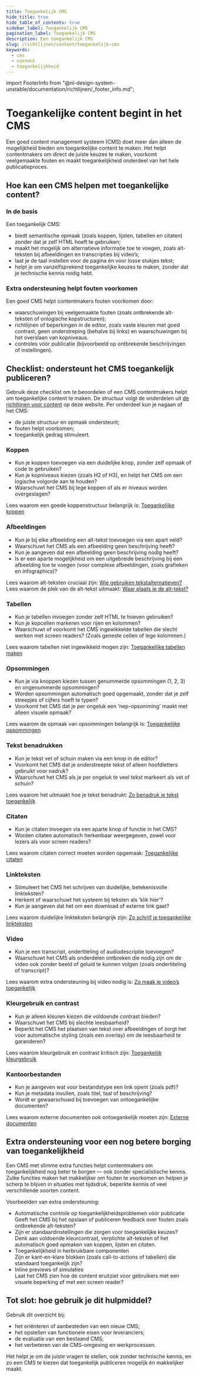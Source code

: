 ```yaml
---
title: Toegankelijk CMS
hide_title: true
hide_table_of_contents: true
sidebar_label: Toegankelijk CMS
pagination_label: Toegankelijk CMS
description: Een toegankelijk CMS
slug: /richtlijnen/content/toegankelijk-cms
keywords:
  - cms
  - content
  - toegankelijkheid
---
```


<!-- @license CC0-1.0 -->

import FooterInfo from "@nl-design-system-unstable/documentation/richtlijnen/\_footer_info.md";

# Toegankelijke content begint in het CMS

Een goed content management systeem (CMS) doet meer dan alleen de mogelijkheid bieden om toegankelijke content te maken. Het helpt contentmakers om direct de juiste keuzes te maken, voorkomt veelgemaakte fouten en maakt toegankelijkheid onderdeel van het hele publicatieproces.

## Hoe kan een CMS helpen met toegankelijke content?

### In de basis

Een toegankelijk CMS:

- biedt semantische opmaak (zoals koppen, lijsten, tabellen en citaten) zonder dat je zelf HTML hoeft te gebruiken;
- maakt het mogelijk om alternatieve informatie toe te voegen, zoals alt-teksten bij afbeeldingen en transcripties bij video’s;
- laat je de taal instellen voor de pagina én voor losse stukjes tekst;
- helpt je om vanzelfsprekend toegankelijke keuzes te maken, zonder dat je technische kennis nodig hebt.

### Extra ondersteuning helpt fouten voorkomen

Een goed CMS helpt contentmakers fouten voorkomen door:

- waarschuwingen bij veelgemaakte fouten (zoals ontbrekende alt-teksten of onlogische kopstructuren);
- richtlijnen of beperkingen in de editor, zoals vaste kleuren met goed contrast, geen onderstreping (behalve bij links) en waarschuwingen bij het overslaan van kopniveaus.
- controles vóór publicatie (bijvoorbeeld op ontbrekende beschrijvingen of instellingen).

## Checklist: ondersteunt het CMS toegankelijk publiceren?

Gebruik deze checklist om te beoordelen of een CMS contentmakers helpt om toegankelijke content te maken. De structuur volgt de onderdelen uit [de richtlijnen voor content](/richtlijnen/content) op deze website. Per onderdeel kun je nagaan of het CMS:

- de juiste structuur en opmaak ondersteunt;
- fouten helpt voorkomen;
- toegankelijk gedrag stimuleert.

### Koppen

- Kun je koppen toevoegen via een duidelijke knop, zonder zelf opmaak of code te gebruiken?
- Kun je kopniveaus kiezen (zoals H2 of H3), en helpt het CMS om een logische volgorde aan te houden?
- Waarschuwt het CMS bij lege koppen of als er niveaus worden overgeslagen?

Lees waarom een goede koppenstructuur belangrijk is: [Toegankelijke koppen](/richtlijnen/content/tekstopmaak/koppen)

### Afbeeldingen

- Kun je bij elke afbeelding een alt-tekst toevoegen via een apart veld?
- Waarschuwt het CMS als een afbeelding geen beschrijving heeft?
- Kun je aangeven dat een afbeelding geen beschrijving nodig heeft?
- Is er een aparte mogelijkheid om een uitgebreide beschrijving bij een afbeelding toe te voegen (voor complexe afbeeldingen, zoals grafieken en infographics)?

Lees waarom alt-teksten cruciaal zijn: [Wie gebruiken tekstalternatieven?](/richtlijnen/content/afbeeldingen#wie-gebruiken-tekstalternatieven)  
Lees waarom de plek van de alt-tekst uitmaakt: [Waar plaats je de alt-tekst?](/richtlijnen/content/afbeeldingen/alt-plaats)

### Tabellen

- Kun je tabellen invoegen zonder zelf HTML te hoeven gebruiken?
- Kun je kopcellen markeren voor rijen en kolommen?
- Waarschuwt of voorkomt het CMS ingewikkelde tabellen die slecht werken met screen readers? (Zoals geneste cellen of lege kolommen.)

Lees waarom tabellen niet ingewikkeld mogen zijn: [Toegankelijke tabellen maken](/richtlijnen/content/tekstopmaak/tabellen)

### Opsommingen

- Kun je via knoppen kiezen tussen genummerde opsommingen (1, 2, 3) en ongenummerde opsommingen?
- Worden opsommingen automatisch goed opgemaakt, zonder dat je zelf streepjes of cijfers hoeft te typen?
- Voorkomt het CMS dat je per ongeluk een ‘nep-opsomming’ maakt met alleen visuele opmaak?

Lees waarom de opmaak van opsommingen belangrijk is: [Toegankelijke opsommingen](/richtlijnen/content/tekstopmaak/opsommingen)

### Tekst benadrukken

- Kun je tekst vet of schuin maken via een knop in de editor?
- Voorkomt het CMS dat je onderstreepte tekst of alleen hoofdletters gebruikt voor nadruk?
- Waarschuwt het CMS als je per ongeluk te veel tekst markeert als vet of schuin?

Lees waarom het uitmaakt hoe je tekst benadrukt: [Zo benadruk je tekst toegankelijk](/richtlijnen/content/tekstopmaak/tekst-benadrukken)

### Citaten

- Kun je citaten invoegen via een aparte knop of functie in het CMS?
- Worden citaten automatisch herkenbaar weergegeven, zowel voor lezers als voor screen readers?

Lees waarom citaten correct moeten worden opgemaak: [Toegankelijke citaten](/richtlijnen/content/citaten)

### Linkteksten

- Stimuleert het CMS het schrijven van duidelijke, betekenisvolle linkteksten?
- Herkent of waarschuwt het systeem bij teksten als ‘klik hier’?
- Kun je aangeven dat het om een download of externe link gaat?

Lees waarom duidelijke linkteksten belangrijk zijn: [Zo schrijf je toegankelijke linkteksten](/richtlijnen/content/tekstopmaak/linkteksten)

### Video

- Kun je een transcript, ondertiteling of audiodescriptie toevoegen?
- Waarschuwt het CMS als onderdelen ontbreken die nodig zijn om de video ook zonder beeld of geluid te kunnen volgen (zoals ondertiteling of transcript)?

Lees waarom extra ondersteuning bij video nodig is: [Zo maak je video’s toegankelijk](/richtlijnen/content/video/)

### Kleurgebruik en contrast

- Kun je alleen kleuren kiezen die voldoende contrast bieden?
- Waarschuwt het CMS bij slechte leesbaarheid?
- Beperkt het CMS het plaatsen van tekst over afbeeldingen of zorgt het voor automatische styling (zoals een overlay) om de leesbaarheid te garanderen?

Lees waarom kleurgebruik en contrast kritisch zijn: [Toegankelijk kleurgebruik](/richtlijnen/content/tekstopmaak/kleurgebruik)

### Kantoorbestanden

- Kun je aangeven wat voor bestandstype een link opent (zoals pdf)?
- Kun je metadata invullen, zoals titel, taal of beschrijving?
- Wordt er gewaarschuwd bij toevoegen van ontoegankelijke documenten?

Lees waarom externe documenten ook ontoegankelijk moeten zijn: [Externe documenten](/richtlijnen/content/tekstopmaak/kantoorbestanden)

## Extra ondersteuning voor een nog betere borging van toegankelijkheid

Een CMS met slimme extra functies helpt contentmakers om toegankelijkheid nog beter te borgen — ook zonder specialistische kennis. Zulke functies maken het makkelijker om fouten te voorkomen en helpen je scherp te blijven in situaties met tijdsdruk, beperkte kennis of veel verschillende soorten content.

Voorbeelden van extra ondersteuning:

- Automatische controle op toegankelijkheidsproblemen vóór publicatie  
  Geeft het CMS bij het opslaan of publiceren feedback over fouten zoals ontbrekende alt-teksten?
- Zijn er standaardinstellingen die zorgen voor toegankelijke keuzes?  
  Denk aan voldoende kleurcontrast, verplichte alt-teksten of het automatisch goed opmaken van koppen, lijsten en citaten.
- Toegankelijkheid in herbruikbare componenten  
  Zijn er kant-en-klare blokken (zoals call-to-actions of tabellen) die standaard toegankelijk zijn?
- Inline previews of simulaties  
  Laat het CMS zien hoe de content eruitziet voor gebruikers met een visuele beperking of met een screen reader?

## Tot slot: hoe gebruik je dit hulpmiddel?

Gebruik dit overzicht bij:

- het oriënteren of aanbesteden van een nieuw CMS;
- het opstellen van functionele eisen voor leveranciers;
- de evaluatie van een bestaand CMS;
- het verbeteren van de CMS-omgeving en werkprocessen.

Het helpt je om de juiste vragen te stellen, ook zonder technische kennis, en zo een CMS te kiezen dat toegankelijk publiceren mogelijk én makkelijker maakt.

<FooterInfo />
